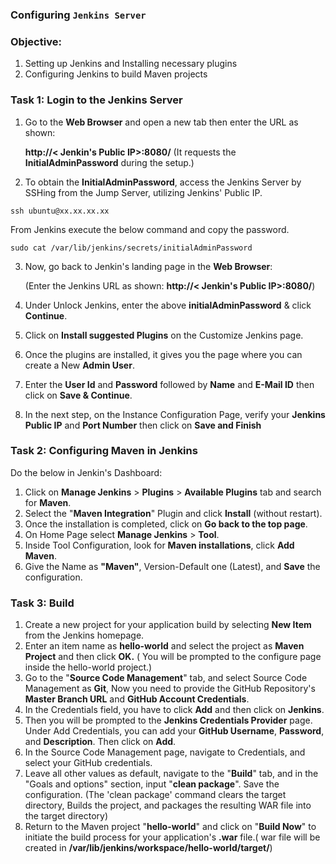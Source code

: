 ### Configuring `Jenkins Server` 

###  Objective: 
1. Setting up Jenkins and Installing necessary plugins
2. Configuring Jenkins to build Maven projects

### Task 1: Login to the Jenkins Server

1. Go to the **Web Browser** and open a new tab then enter the URL as shown:

   **http://< Jenkin's Public IP>:8080/** (It requests the **InitialAdminPassword** during the setup.)
   
2. To obtain the **InitialAdminPassword**, access the Jenkins Server by SSHing from the Jump Server, utilizing Jenkins' Public IP.
```
ssh ubuntu@xx.xx.xx.xx
```
From Jenkins execute the below command and copy the password.
```
sudo cat /var/lib/jenkins/secrets/initialAdminPassword
```
   
3. Now, go back to Jenkin's landing page in the **Web Browser**:
   
   (Enter the Jenkins URL as shown: **http://< Jenkin's Public IP>:8080/**)

4. Under Unlock Jenkins, enter the above **initialAdminPassword** & click **Continue**.
5. Click on **Install suggested Plugins** on the Customize Jenkins page.
6. Once the plugins are installed, it gives you the page where you can create a New **Admin User**. 
7. Enter the **User Id** and **Password** followed by **Name** and **E-Mail ID** then click on **Save & Continue**.
8. In the next step, on the Instance Configuration Page, verify your **Jenkins Public IP** and **Port Number** then click on **Save and Finish**

### Task 2: Configuring Maven in Jenkins

Do the below in Jenkin's Dashboard:

1. Click on **Manage Jenkins** > **Plugins** > **Available Plugins** tab and search for **Maven**.
2. Select the "**Maven Integration**" Plugin and click **Install** (without restart).
3. Once the installation is completed, click on **Go back to the top page**.
4. On Home Page select **Manage Jenkins** > **Tool**.
5. Inside Tool Configuration, look for **Maven installations**, click **Add Maven**. 
6. Give the Name as **"Maven"**, Version-Default one (Latest), and **Save** the configuration.

### Task 3: Build

1. Create a new project for your application build by selecting **New Item** from the Jenkins homepage.
2. Enter an item name as **hello-world** and select the project as **Maven Project** and then click **OK.**
   ( You will be prompted to the configure page inside the hello-world project.)
3. Go to the "**Source Code Management**" tab, and select Source Code Management as **Git**, Now you need to provide the GitHub Repository's **Master Branch URL** and **GitHub Account Credentials**.
4. In the Credentials field, you have to click **Add** and then click on **Jenkins**.
5. Then you will be prompted to the **Jenkins Credentials Provider** page. Under Add Credentials, you can add your **GitHub Username**, **Password**, and **Description**. Then click on **Add**.
6. In the Source Code Management page, navigate to Credentials, and select your GitHub credentials.
7. Leave all other values as default, navigate to the "**Build**" tab, and in the "Goals and options" section, input "**clean package**". Save the configuration. (The 'clean package' command clears the target directory, Builds the project, and packages the resulting WAR file into the target directory)
8. Return to the Maven project "**hello-world**" and click on "**Build Now**" to initiate the build process for your application's **.war** file.( war file will be created in **/var/lib/jenkins/workspace/hello-world/target/**)


